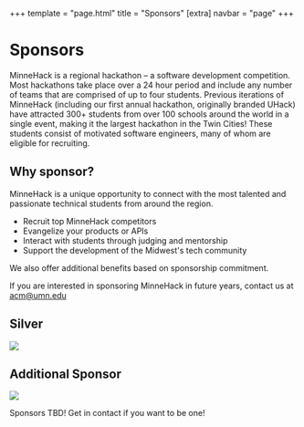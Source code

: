 +++
template = "page.html"
title = "Sponsors"
[extra]
navbar = "page"
+++

# Sponsors

MinneHack is a regional hackathon – a software development competition. Most hackathons take place over a 24 hour period and include any number of teams that are comprised of up to four students. Previous iterations of MinneHack (including our first annual hackathon, originally branded UHack) have attracted 300+ students from over 100 schools around the world in a single event, making it the largest hackathon in the Twin Cities! These students consist of motivated software engineers, many of whom are eligible for recruiting.

## Why sponsor?
    
MinneHack is a unique opportunity to connect with the most talented and passionate technical students from around the region.

- Recruit top MinneHack competitors
- Evangelize your products or APIs
- Interact with students through judging and mentorship
- Support the development of the Midwest's tech community

We also offer additional benefits based on sponsorship commitment.

If you are interested in sponsoring MinneHack in future years, contact us at [acm@umn.edu](acm@umn.edu)

<div class="sponsors sponsorship">
	<div class="silver box">
		<h2>Silver</h2>
		<div class="sponsorship-info sponsor-logos">
 			<a href="https://www.improving.com"><img src="/images/improving.svg"></img></a>
		</div>
	</div>
	<div class="silver box">
		<h2>Additional Sponsor</h2>
		<div class="sponsorship-info sponsor-logos">
 			<a href="https://www.genesis10.com"><img src="/images/dev10.jpg"></img></a>
		</div>
	</div>
	</div>
</div>

Sponsors TBD! Get in contact if you want to be one!
